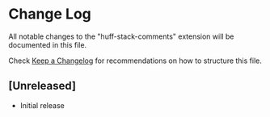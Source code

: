 # Change Log

All notable changes to the "huff-stack-comments" extension will be documented in this file.

Check [Keep a Changelog](http://keepachangelog.com/) for recommendations on how to structure this file.

## [Unreleased]

- Initial release